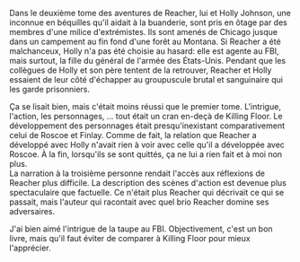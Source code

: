 Dans le deuxième tome des aventures de Reacher, lui et Holly Johnson, une inconnue en béquilles qu'il aidait à la buanderie, sont pris en ôtage par des membres d'une milice d'extrémistes. Ils sont amenés de Chicago jusque dans un campement au fin fond d'une forêt au Montana. Si Reacher a été malchanceux, Holly n'a pas été choisie au hasard: elle est agente au FBI, mais surtout, la fille du général de l'armée des États-Unis. Pendant que les collègues de Holly et son père tentent de la retrouver, Reacher et Holly essaient de leur côté d'échapper au groupuscule brutal et sanguinaire qui les garde prisonniers.

Ça se lisait bien, mais c'était moins réussi que le premier tome. L'intrigue, l'action, les personnages, ... tout était un cran en-deçà de Killing Floor. Le développement des personnages était presqu'inexistant comparativement celui de Roscoe et Finlay. Comme de fait, la relation que Reacher a développé avec Holly n'avait rien à voir avec celle qu'il a développée avec Roscoe. À la fin, lorsqu'ils se sont quittés, ça ne lui a rien fait et à moi non plus.  
La narration à la troisième personne rendait l'accès aux réflexions de Reacher plus difficile. La description des scènes d'action est devenue plus spectaculaire que factuelle. Ce n'était plus Reacher qui décrivait ce qui se passait, mais l'auteur qui racontait avec quel brio Reacher domine ses adversaires.

J'ai bien aimé l'intrigue de la taupe au FBI. Objectivement, c'est un bon livre, mais qu'il faut éviter de comparer à Killing Floor pour mieux l'apprécier.
